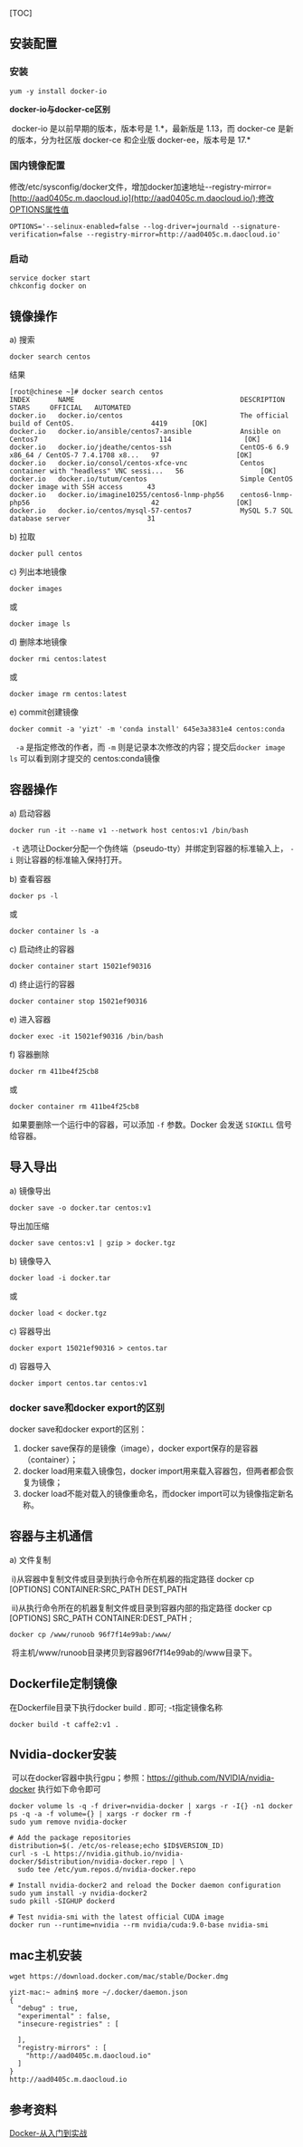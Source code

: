 [TOC]





## 安装配置

### 安装

```shell
yum -y install docker-io
```



**docker-io与docker-ce区别**

​         docker-io 是以前早期的版本，版本号是 1.\*，最新版是 1.13，而 docker-ce 是新的版本，分为社区版 docker-ce 和企业版 docker-ee，版本号是 17.\*



### 国内镜像配置

​        修改/etc/sysconfig/docker文件，增加docker加速地址--registry-mirror=[http://aad0405c.m.daocloud.io](http://aad0405c.m.daocloud.io/);修改OPTIONS属性值

```shell
OPTIONS='--selinux-enabled=false --log-driver=journald --signature-verification=false --registry-mirror=http://aad0405c.m.daocloud.io'
```



### 启动

```
service docker start
chkconfig docker on
```



## 镜像操作

a) 搜索

```shell
docker search centos
```

结果

```
[root@chinese ~]# docker search centos
INDEX       NAME                                         DESCRIPTION                                     STARS     OFFICIAL   AUTOMATED
docker.io   docker.io/centos                             The official build of CentOS.                   4419      [OK]       
docker.io   docker.io/ansible/centos7-ansible            Ansible on Centos7                              114                  [OK]
docker.io   docker.io/jdeathe/centos-ssh                 CentOS-6 6.9 x86_64 / CentOS-7 7.4.1708 x8...   97                   [OK]
docker.io   docker.io/consol/centos-xfce-vnc             Centos container with "headless" VNC sessi...   56                   [OK]
docker.io   docker.io/tutum/centos                       Simple CentOS docker image with SSH access      43                   
docker.io   docker.io/imagine10255/centos6-lnmp-php56    centos6-lnmp-php56                              42                   [OK]
docker.io   docker.io/centos/mysql-57-centos7            MySQL 5.7 SQL database server                   31                   

```





b) 拉取

```shell
docker pull centos
```



c) 列出本地镜像

```shell
docker images
```

或

```shell
docker image ls
```



d) 删除本地镜像

```shell
docker rmi centos:latest
```

或

```shell
docker image rm centos:latest
```



e) commit创建镜像

```
docker commit -a 'yizt' -m 'conda install' 645e3a3831e4 centos:conda
```

​          ` -a` 是指定修改的作者，而 `-m` 则是记录本次修改的内容；提交后`docker image ls` 可以看到刚才提交的 centos:conda镜像



## 容器操作

a) 启动容器

```shell
docker run -it --name v1 --network host centos:v1 /bin/bash
```

​        `-t` 选项让Docker分配一个伪终端（pseudo-tty）并绑定到容器的标准输入上， `-i` 则让容器的标准输入保持打开。



b) 查看容器

```shell
docker ps -l
```

或

```shell
docker container ls -a
```



c) 启动终止的容器

```shell
docker container start 15021ef90316
```



d) 终止运行的容器

```shell
docker container stop 15021ef90316
```



e) 进入容器

```shell
docker exec -it 15021ef90316 /bin/bash
```



f) 容器删除

```shell
docker rm 411be4f25cb8
```

或

```shell
docker container rm 411be4f25cb8
```

​         如果要删除一个运行中的容器，可以添加 `-f` 参数。Docker 会发送 `SIGKILL` 信号给容器。



## 导入导出

a) 镜像导出

```shell
docker save -o docker.tar centos:v1
```

导出加压缩

```shell
docker save centos:v1 | gzip > docker.tgz
```



b) 镜像导入

```shell
docker load -i docker.tar
```

或

```shell
docker load < docker.tgz
```



c) 容器导出

```shell
docker export 15021ef90316 > centos.tar
```



d) 容器导入

```
docker import centos.tar centos:v1
```



### docker save和docker export的区别

docker save和docker export的区别：

1. docker save保存的是镜像（image），docker export保存的是容器（container）；
2. docker load用来载入镜像包，docker import用来载入容器包，但两者都会恢复为镜像；
3. docker load不能对载入的镜像重命名，而docker import可以为镜像指定新名称。



## 容器与主机通信

a) 文件复制

​     i)从容器中复制文件或目录到执行命令所在机器的指定路径
docker cp [OPTIONS] CONTAINER:SRC_PATH DEST_PATH

​     ii)从执行命令所在的机器复制文件或目录到容器内部的指定路径
docker cp [OPTIONS] SRC_PATH CONTAINER:DEST_PATH ;

```shell
docker cp /www/runoob 96f7f14e99ab:/www/
```

​        将主机/www/runoob目录拷贝到容器96f7f14e99ab的/www目录下。



## Dockerfile定制镜像

在Dockerfile目录下执行docker build . 即可; -t指定镜像名称

```
docker build -t caffe2:v1 .
```





## Nvidia-docker安装

​             可以在docker容器中执行gpu；参照：<https://github.com/NVIDIA/nvidia-docker> 执行如下命令即可

```
docker volume ls -q -f driver=nvidia-docker | xargs -r -I{} -n1 docker ps -q -a -f volume={} | xargs -r docker rm -f
sudo yum remove nvidia-docker

# Add the package repositories
distribution=$(. /etc/os-release;echo $ID$VERSION_ID)
curl -s -L https://nvidia.github.io/nvidia-docker/$distribution/nvidia-docker.repo | \
  sudo tee /etc/yum.repos.d/nvidia-docker.repo

# Install nvidia-docker2 and reload the Docker daemon configuration
sudo yum install -y nvidia-docker2
sudo pkill -SIGHUP dockerd

# Test nvidia-smi with the latest official CUDA image
docker run --runtime=nvidia --rm nvidia/cuda:9.0-base nvidia-smi
```



## mac主机安装

```shell
wget https://download.docker.com/mac/stable/Docker.dmg
```



```shell
yizt-mac:~ admin$ more ~/.docker/daemon.json
{
  "debug" : true,
  "experimental" : false,
  "insecure-registries" : [

  ],
  "registry-mirrors" : [
    "http://aad0405c.m.daocloud.io"
  ]
}
http://aad0405c.m.daocloud.io
```





## 参考资料

[Docker-从入门到实战](https://yeasy.gitbooks.io/docker_practice/content/basic_concept/image.html)
